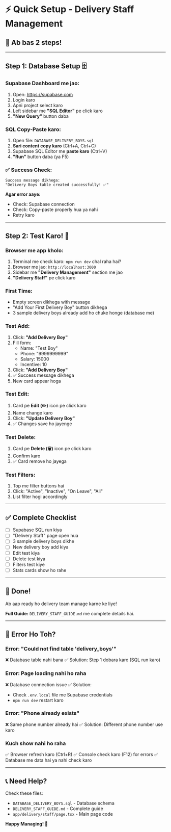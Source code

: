 # ⚡ Quick Setup - Delivery Staff Management

## 🎯 Ab bas 2 steps!

---

## Step 1: Database Setup 🗄️

### **Supabase Dashboard me jao:**

1. Open: https://supabase.com
2. Login karo
3. Apni project select karo
4. Left sidebar me **"SQL Editor"** pe click karo
5. **"New Query"** button daba

### **SQL Copy-Paste karo:**

1. Open file: `DATABASE_DELIVERY_BOYS.sql`
2. **Sari content copy karo** (Ctrl+A, Ctrl+C)
3. Supabase SQL Editor me **paste karo** (Ctrl+V)
4. **"Run"** button daba (ya F5)

### **✅ Success Check:**
```
Success message dikhega:
"Delivery Boys table created successfully! ✅"
```

**Agar error aaye:**
- Check: Supabase connection
- Check: Copy-paste properly hua ya nahi
- Retry karo

---

## Step 2: Test Karo! 🚀

### **Browser me app kholo:**

1. Terminal me check karo: `npm run dev` chal raha hai?
2. Browser me jao: `http://localhost:3000`
3. Sidebar me **"Delivery Management"** section me jao
4. **"Delivery Staff"** pe click karo

### **First Time:**
- Empty screen dikhega with message
- "Add Your First Delivery Boy" button dikhega
- 3 sample delivery boys already add ho chuke honge (database me)

### **Test Add:**
1. Click: **"Add Delivery Boy"**
2. Fill form:
   - Name: "Test Boy"
   - Phone: "9999999999"
   - Salary: 15000
   - Incentive: 10
3. Click: **"Add Delivery Boy"**
4. ✅ Success message dikhega
5. New card appear hoga

### **Test Edit:**
1. Card pe **Edit (✏️)** icon pe click karo
2. Name change karo
3. Click: **"Update Delivery Boy"**
4. ✅ Changes save ho jayenge

### **Test Delete:**
1. Card pe **Delete (🗑️)** icon pe click karo
2. Confirm karo
3. ✅ Card remove ho jayega

### **Test Filters:**
1. Top me filter buttons hai
2. Click: "Active", "Inactive", "On Leave", "All"
3. List filter hogi accordingly

---

## ✅ Complete Checklist

- [ ] Supabase SQL run kiya
- [ ] "Delivery Staff" page open hua
- [ ] 3 sample delivery boys dikhe
- [ ] New delivery boy add kiya
- [ ] Edit test kiya
- [ ] Delete test kiya
- [ ] Filters test kiye
- [ ] Stats cards show ho rahe

---

## 🎉 Done!

Ab aap ready ho delivery team manage karne ke liye!

**Full Guide:** `DELIVERY_STAFF_GUIDE.md` me complete details hai.

---

## 🐛 Error Ho Toh?

### **Error: "Could not find table 'delivery_boys'"**
❌ Database table nahi bana
✅ Solution: Step 1 dobara karo (SQL run karo)

### **Error: Page loading nahi ho raha**
❌ Database connection issue
✅ Solution: 
- Check `.env.local` file me Supabase credentials
- `npm run dev` restart karo

### **Error: "Phone already exists"**
❌ Same phone number already hai
✅ Solution: Different phone number use karo

### **Kuch show nahi ho raha**
✅ Browser refresh karo (Ctrl+R)
✅ Console check karo (F12) for errors
✅ Database me data hai ya nahi check karo

---

## 📞 Need Help?

Check these files:
- `DATABASE_DELIVERY_BOYS.sql` - Database schema
- `DELIVERY_STAFF_GUIDE.md` - Complete guide
- `app/delivery/staff/page.tsx` - Main page code

**Happy Managing! 🚀**

